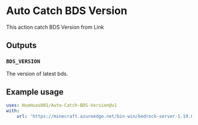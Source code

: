 # Auto Catch BDS Version

This action catch BDS Version from Link

## Outputs

### `BDS_VERSION`

The version of latest bds.

## Example usage

```yaml
uses: HuoHuas001/Auto-Catch-BDS-Version@v1
with: 
    url: 'https://minecraft.azureedge.net/bin-win/bedrock-server-1.19.81.01.zip'
```